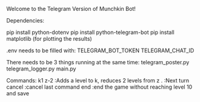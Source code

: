 Welcome to the Telegram Version of Munchkin Bot!

Dependencies:

pip install python-dotenv
pip install python-telegram-bot
pip install matplotlib (for plotting the results)

.env needs to be filled with:
TELEGRAM_BOT_TOKEN
TELEGRAM_CHAT_ID

There needs to be 3 things running at the same time:
telegram_poster.py
telegram_logger.py
main.py

Commands:
k1 z-2 :Adds a level to k, reduces 2 levels from z
. :Next turn
cancel :cancel last command
end :end the game without reaching level 10 and save

